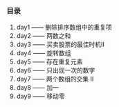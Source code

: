 ### 目录
1. day1 —— 删除排序数组中的重复项
2. day2 —— 两数之和
3. day3 —— 买卖股票的最佳时机Ⅱ
4. day4 —— 旋转数组
5. day5 —— 存在重复元素
6. day6 —— 只出现一次的数字
7. day7 —— 两个数组的交集 II
8. day8 —— 加一
9. day9 —— 移动零